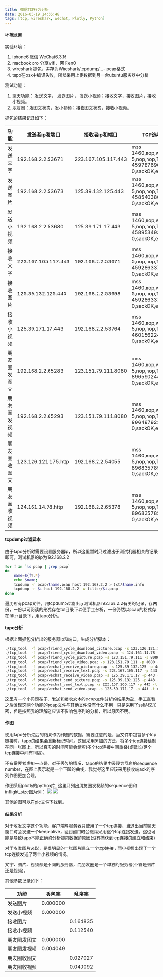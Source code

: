 ```yaml
---
title: 微信TCP行为分析
date: 2016-05-19 14:36:48
tags: [tcp, wireshark, wechat, Plotly, Python]
---
```


#### 环境设置

实验环境：

1. iphone6 微信 WeChat6.3.16
2. macbook pro 分享wifi，网卡en0
3. wireshark 抓包，并存为Wireshark/tcpdump/...- pcap格式
4. tapo在osx中编译失败，所以采用上传数据到另一台ubuntu服务器中分析

测试功能：

1. 聊天功能： 发送文字， 发送图片， 发送小视频；接收文字，接收图片，接收小视频。
2. 朋友圈：发图文状态，发小视频；接收图文状态，接收小视频。

抓包的结果记录如下：

|功能 | 发送者ip和端口 | 接收者ip和端口 | TCP选项 | 文件名|
|-------------| -------------------- | -------------------- | ------------------| -------------------------|
|发送文字|192.168.2.2.53671|223.167.105.117.443|mss 1460,nop,wscale 5,nop,nop,TS val 459787696 ecr 0,sackOK,eol|wechat\_send\_text|
|发送图片|192.168.2.2.53673|125.39.132.125.443|mss 1460,nop,wscale 5,nop,nop,TS val 458540380 ecr 0,sackOK,eol|wechat\_send\_picture|
|发送小视频|192.168.2.2.53680|125.39.171.17.443|mss 1460,nop,wscale 5,nop,nop,TS val 458953493 ecr 0,sackOK,eol|wechat\_send\_video|
|接收文字|223.167.105.117.443|192.168.2.2.53671|mss 1460,nop,wscale 5,nop,nop,TS val 459286337 ecr 0,sackOK,eol|wechat\_receive\_text|
|接收图片|125.39.132.125.443|192.168.2.2.53698|mss 1460,nop,wscale 5,nop,nop,TS val 459286337 ecr 0,sackOK,eol|wechat\_receive\_picture|
|接收小视频|125.39.171.17.443|192.168.2.2.53764|mss 1460,nop,wscale 5,nop,nop,TS val 460156224 ecr 0,sackOK,eol|wechat\_receive\_video|
|朋友圈发图文|192.168.2.2.65283|123.151.79.111.8080|mss 1460,nop,wscale 5,nop,nop,TS val 896590244 ecr 0,sackOK,eol|friend\_cycle\_picture|
|朋友圈发视频|192.168.2.2.65293|123.151.79.111.8080|mss 1460,nop,wscale 5,nop,nop,TS val 896497923 ecr 0,sackOK,eol|friend\_cycle\_video|
|朋友圈收图文|123.126.121.175.http|192.168.2.2.54055|mss 1460,nop,wscale 5,nop,nop,TS val 896835785 ecr 0,sackOK,eol|friend\_cycle\_download\_picture|
|朋友圈收视频|124.161.14.78.http|192.168.2.2.65378|mss 1460,nop,wscale 5,nop,nop,TS val 896835785 ecr 0,sackOK,eol|friend\_cycle\_download\_video|

#### tcpdump过滤脚本
由于tapo分析时需要设置服务器ip，所以这里暂时只过滤出于测试机器相关的记录即可，测试机器的ip为192.168.2.2

``` sh
for f in `ls pcap | grep pcap`
do
    name=${f%.*}
    echo $name;
    tcpdump -r pcap/$name.pcap host 192.168.2.2 > txt/$name.info
    tcpdump -r $i host 192.168.2.2 -w filter/$i.pcap
done
```

遍历所有pcap文件，用tcpdump过滤出与测试机器192.168.2.2有关的记录，存两份，一份以可阅读的形式存在txt目录下以便手工分析，一份仍然以pcap的格式存在filter目录下，用tapo分析。

#### tapo分析
根据上面抓包分析出的服务器ip和端口，生成分析脚本：

```sh
./tcp_tool  -f pcap/friend_cycle_download_picture.pcap -s 123.126.121.175 -p 80 -t down > rst/friend_cycle_download_picture.txt
./tcp_tool  -f pcap/friend_cycle_download_video.pcap -s 124.161.14.78 -p 80 -t down > rst/friend_cycle_download_video.txt
./tcp_tool  -f pcap/friend_cycle_picture.pcap -s 123.151.79.111 -p 8080 -t up > rst/friend_cycle_picture.txt
./tcp_tool  -f pcap/friend_cycle_video.pcap -s 123.151.79.111 -p 8080 -t up > rst/friend_cycle_video.txt
./tcp_tool  -f pcap/wechat_receive_picture.pcap -s 125.39.132.125 -p 443 -t down > rst/wechat_receive_picture.txt
./tcp_tool  -f pcap/wechat_receive_text.pcap -s 223.167.105.117 -p 443 -t down > rst/wechat_receive_text.txt
./tcp_tool  -f pcap/wechat_receive_video.pcap -s 125.39.171.17 -p 443 -t down > rst/wechat_receive_video.txt
./tcp_tool  -f pcap/wechat_send_picture.pcap -s 125.39.132.125 -p 443 -t up > rst/wechat_send_picture.txt
./tcp_tool  -f pcap/wechat_send_text.pcap -s 223.167.105.117 -p 443 -t up > rst/wechat_send_text.txt
./tcp_tool  -f pcap/wechat_send_video.pcap -s 125.39.171.17 -p 443 -t up > rst/wechat_send_video.txt
```

这里有一个小问题在于，发送和接收文本的pcap文件分析的结果为空，手工查看之后发现这两个功能的pcap文件与其他文件没有什么不用，只是采用了ssl协议加密，但是按照我的理解这应该不影响包序列的分析，所以原因不明。

#### 作图
使用tapo分析过后的结果作为作图的数据，需要注意的是，当文件中包含多个tcp链接时，tapo的结果会重新标记时间。这里采用累加的方法，将多个tcp连接绘制在同一张图上，所以真实的时间可能会缩短(多个tcp连接中间重叠)或延长(两个tcp连接中间有间隔)。

还有需要考虑的一点是，对于丢包的情况，tapo的结果中表现为乱序的sequence number，在图上表示就是一个下凹的曲线，我觉得这里应该采用接收端ack的序列作图更加合理。

作图采用plotly的python库, 这里只列出朋友圈发视频的sequence图和inflight_size图为例：
![](/uploads/friend_cycle_post_video_sequence_number.png)
![](/uploads/friend_cycle_post_video_inflight_size.png)

其他的图可以在pic文件下找到。

#### 结果分析

对于收发文字这个功能，客户端与服务器只使用了一个tcp连接，当退出当前聊天窗口时会发送一个keep-alive，回到窗口时会继续采用这个tcp连接发送。这也可能是导致tapo不能正确的分析抓包数据的原因(没有捕获到tcp连接的建立和结束)

对于收发图片来说，是很明显的一张图片建立一个tcp连接；而小视频出现了一个tcp连接发送了两个小视频的情况。

文字、图片、视频都是不同的服务器，而朋友圈是一个单独的服务器(不管是图片还是视频)。

其他参数记录如下：

| 功能 | 丢包率 | 乱序率 | 
| ----| ------| -----| 
| 发送图片| 0.000000 | | 
| 发送小视频|0.000000 || 
| 接收图片|  | 0.164835| 
| 接收小视频| | 0.112540 | 
| 朋友圈发图文|0.000000  || 
| 朋友圈发视频|0.004049 || 
| 朋友圈收图文| | 0.027027| 
| 朋友圈收视频| |0.040092| 



